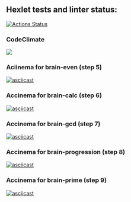 ## Hexlet tests and linter status:
[![Actions Status](https://github.com/Virtix22/python-project-49/actions/workflows/hexlet-check.yml/badge.svg)](https://github.com/Virtix22/python-project-49/actions)

### CodeClimate
<a href="https://codeclimate.com/github/Virtix22/python-project-49/maintainability"><img src="https://api.codeclimate.com/v1/badges/03366cd0be3678852903/maintainability" /></a>

### Aciinema for brain-even (step 5)
[![asciicast](https://asciinema.org/a/Dfg5ZFJZKKaRQwRN8IWR8MGGs.svg)](https://asciinema.org/a/Dfg5ZFJZKKaRQwRN8IWR8MGGs)

### Accinema for brain-calc (step 6)
[![asciicast](https://asciinema.org/a/652613.svg)](https://asciinema.org/a/652613)

### Accinema for brain-gcd (step 7)
[![asciicast](https://asciinema.org/a/654160.svg)](https://asciinema.org/a/654160)

### Accinema for brain-progression (step 8)
[![asciicast](https://asciinema.org/a/654162.svg)](https://asciinema.org/a/654162)

### Accinema for brain-prime (step 9)
[![asciicast](https://asciinema.org/a/654163.svg)](https://asciinema.org/a/654163)
